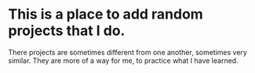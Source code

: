 # This is a place to add random projects that I do.

There projects are sometimes different from one another, sometimes very similar. They are more of a way for me, to practice what I have learned.